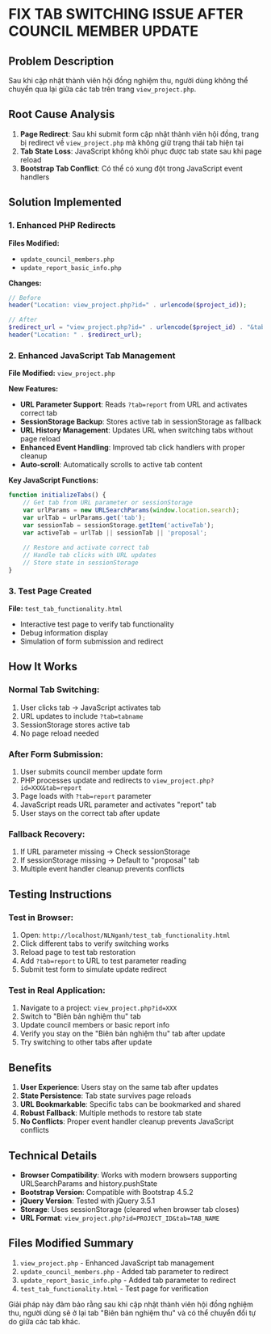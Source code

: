 # FIX TAB SWITCHING ISSUE AFTER COUNCIL MEMBER UPDATE

## Problem Description
Sau khi cập nhật thành viên hội đồng nghiệm thu, người dùng không thể chuyển qua lại giữa các tab trên trang `view_project.php`.

## Root Cause Analysis
1. **Page Redirect**: Sau khi submit form cập nhật thành viên hội đồng, trang bị redirect về `view_project.php` mà không giữ trạng thái tab hiện tại
2. **Tab State Loss**: JavaScript không khôi phục được tab state sau khi page reload
3. **Bootstrap Tab Conflict**: Có thể có xung đột trong JavaScript event handlers

## Solution Implemented

### 1. Enhanced PHP Redirects
**Files Modified:**
- `update_council_members.php`
- `update_report_basic_info.php`

**Changes:**
```php
// Before
header("Location: view_project.php?id=" . urlencode($project_id));

// After  
$redirect_url = "view_project.php?id=" . urlencode($project_id) . "&tab=report";
header("Location: " . $redirect_url);
```

### 2. Enhanced JavaScript Tab Management
**File Modified:** `view_project.php`

**New Features:**
- **URL Parameter Support**: Reads `?tab=report` from URL and activates correct tab
- **SessionStorage Backup**: Stores active tab in sessionStorage as fallback
- **URL History Management**: Updates URL when switching tabs without page reload
- **Enhanced Event Handling**: Improved tab click handlers with proper cleanup
- **Auto-scroll**: Automatically scrolls to active tab content

**Key JavaScript Functions:**
```javascript
function initializeTabs() {
    // Get tab from URL parameter or sessionStorage
    var urlParams = new URLSearchParams(window.location.search);
    var urlTab = urlParams.get('tab');
    var sessionTab = sessionStorage.getItem('activeTab');
    var activeTab = urlTab || sessionTab || 'proposal';
    
    // Restore and activate correct tab
    // Handle tab clicks with URL updates
    // Store state in sessionStorage
}
```

### 3. Test Page Created
**File:** `test_tab_functionality.html`
- Interactive test page to verify tab functionality
- Debug information display
- Simulation of form submission and redirect

## How It Works

### Normal Tab Switching:
1. User clicks tab → JavaScript activates tab
2. URL updates to include `?tab=tabname`
3. SessionStorage stores active tab
4. No page reload needed

### After Form Submission:
1. User submits council member update form
2. PHP processes update and redirects to `view_project.php?id=XXX&tab=report`
3. Page loads with `?tab=report` parameter
4. JavaScript reads URL parameter and activates "report" tab
5. User stays on the correct tab after update

### Fallback Recovery:
1. If URL parameter missing → Check sessionStorage
2. If sessionStorage missing → Default to "proposal" tab
3. Multiple event handler cleanup prevents conflicts

## Testing Instructions

### Test in Browser:
1. Open: `http://localhost/NLNganh/test_tab_functionality.html`
2. Click different tabs to verify switching works
3. Reload page to test tab restoration
4. Add `?tab=report` to URL to test parameter reading
5. Submit test form to simulate update redirect

### Test in Real Application:
1. Navigate to a project: `view_project.php?id=XXX`
2. Switch to "Biên bản nghiệm thu" tab
3. Update council members or basic report info
4. Verify you stay on the "Biên bản nghiệm thu" tab after update
5. Try switching to other tabs after update

## Benefits
1. **User Experience**: Users stay on the same tab after updates
2. **State Persistence**: Tab state survives page reloads
3. **URL Bookmarkable**: Specific tabs can be bookmarked and shared
4. **Robust Fallback**: Multiple methods to restore tab state
5. **No Conflicts**: Proper event handler cleanup prevents JavaScript conflicts

## Technical Details
- **Browser Compatibility**: Works with modern browsers supporting URLSearchParams and history.pushState
- **Bootstrap Version**: Compatible with Bootstrap 4.5.2
- **jQuery Version**: Tested with jQuery 3.5.1
- **Storage**: Uses sessionStorage (cleared when browser tab closes)
- **URL Format**: `view_project.php?id=PROJECT_ID&tab=TAB_NAME`

## Files Modified Summary
1. `view_project.php` - Enhanced JavaScript tab management
2. `update_council_members.php` - Added tab parameter to redirect
3. `update_report_basic_info.php` - Added tab parameter to redirect
4. `test_tab_functionality.html` - Test page for verification

Giải pháp này đảm bảo rằng sau khi cập nhật thành viên hội đồng nghiệm thu, người dùng sẽ ở lại tab "Biên bản nghiệm thu" và có thể chuyển đổi tự do giữa các tab khác.

